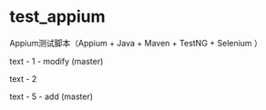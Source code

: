 test_appium
===========

Appium测试脚本（Appium + Java + Maven + TestNG + Selenium ）

text - 1 - modify (master)

text - 2

text - 5 - add (master)
